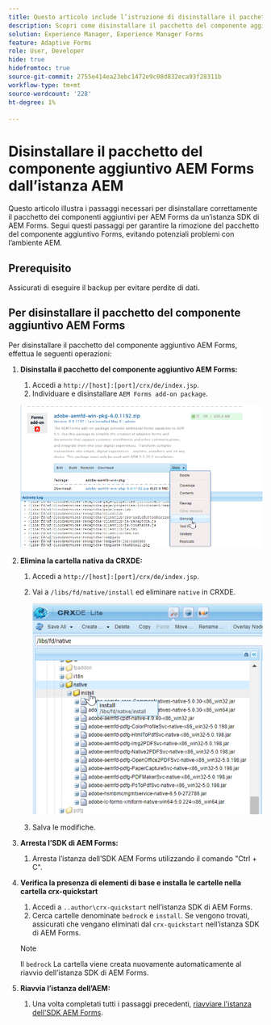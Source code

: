```yaml
---
title: Questo articolo include l’istruzione di disinstallare il pacchetto del componente aggiuntivo Forms utilizzando Gestione pacchetti CRX.
description: Scopri come disinstallare il pacchetto del componente aggiuntivo Forms utilizzando Gestione pacchetti CRX.
solution: Experience Manager, Experience Manager Forms
feature: Adaptive Forms
role: User, Developer
hide: true
hidefromtoc: true
source-git-commit: 2755e414ea23ebc1472e9c08d832eca93f28311b
workflow-type: tm+mt
source-wordcount: '228'
ht-degree: 1%

---
```



# Disinstallare il pacchetto del componente aggiuntivo AEM Forms dall’istanza AEM

Questo articolo illustra i passaggi necessari per disinstallare correttamente il pacchetto dei componenti aggiuntivi per AEM Forms da un’istanza SDK di AEM Forms. Segui questi passaggi per garantire la rimozione del pacchetto del componente aggiuntivo Forms, evitando potenziali problemi con l’ambiente AEM.

## Prerequisito

Assicurati di eseguire il backup per evitare perdite di dati.

## Per disinstallare il pacchetto del componente aggiuntivo AEM Forms

Per disinstallare il pacchetto del componente aggiuntivo AEM Forms, effettua le seguenti operazioni:

1. **Disinstalla il pacchetto del componente aggiuntivo AEM Forms:**
   1. Accedi a `http://[host]:[port]/crx/de/index.jsp`.
   1. Individuare e disinstallare `AEM Forms add-on package`.

   ![Disinstalla pacchetto](/help/forms/using/assets/uninstall-aem-forms-package.png)

1. **Elimina la cartella nativa da CRXDE:**
   1. Accedi a `http://[host]:[port]/crx/de/index.jsp`.
   1. Vai a `/libs/fd/native/install` ed eliminare `native` in CRXDE.

      ![Elimina nodo nativo da CRX/de](/help/forms/using/assets/native-install-folder-crxde.png)
   1. Salva le modifiche.

1. **Arresta l’SDK di AEM Forms:**
   1. Arresta l’istanza dell’SDK AEM Forms utilizzando il comando &quot;Ctrl + C&quot;.

1. **Verifica la presenza di elementi di base e installa le cartelle nella cartella crx-quickstart**
   1. Accedi a `..author\crx-quickstart` nell’istanza SDK di AEM Forms.
   1. Cerca cartelle denominate `bedrock` e `install`.
Se vengono trovati, assicurati che vengano eliminati dal `crx-quickstart` nell’istanza SDK di AEM Forms.

   >[!NOTE]
   >
   > Il `bedrock` La cartella viene creata nuovamente automaticamente al riavvio dell’istanza SDK di AEM Forms.

1. **Riavvia l’istanza dell’AEM:**
   1. Una volta completati tutti i passaggi precedenti, [riavviare l&#39;istanza dell&#39;SDK AEM Forms](/help/forms/using/restart-aem-sdk.md).




